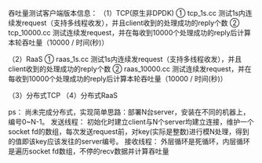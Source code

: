 吞吐量测试客户端版本信息：
（1）TCP(原生非DPDK)
① tcp_1s.cc 
        测试1s内连续发request（支持多线程收发），并且client收到的处理成功的reply个数
② tcp_10000.cc 
        测试连续发request，并在每收到10000个处理成功的reply后计算本轮吞吐量（10000 / 时间(秒)）

（2）RaaS
① raas_1s.cc
        测试1s内连续发request（支持多线程收发），并且client收到的处理成功的reply个数
② raas_10000.cc
        测试连续发request，并在每收到10000个处理成功的reply后计算本轮吞吐量（10000 / 时间(秒)）

（3）分布式TCP
（4）分布式RaaS

ps：
    尚未完成分布式，实现简单思路：部署N台server，安装在不同的机器上，编号0~N-1。
    发送线程：
        初始化时建立client与N个server均建立连接，维护一个socket fd的数组，每次发送request前，对key(实际是整数)进行模N处理，得到的值即该key应该发往的server编号。
    接收线程：
        外层循环是死循环，内层循环是遍历socket fd数组，不停的recv数据并计算吞吐量